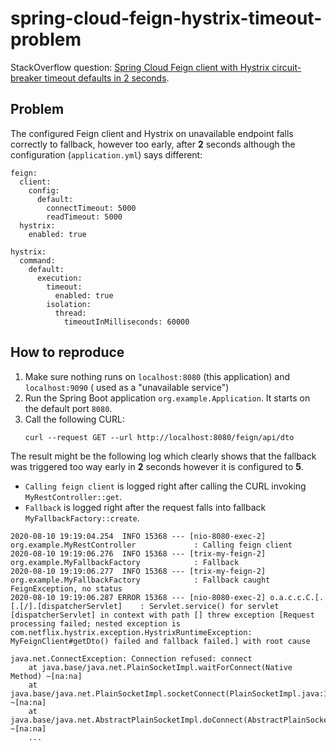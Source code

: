 # spring-cloud-feign-hystrix-timeout-problem

StackOverflow question: [Spring Cloud Feign client with Hystrix circuit-breaker timeout defaults in 2 seconds](https://stackoverflow.com/q/63299493/3764965).

## Problem

The configured Feign client and Hystrix on unavailable endpoint falls correctly to fallback, however too early, after **2** seconds although the configuration (`application.yml`) says different:

```
feign:
  client:
    config:
      default:
        connectTimeout: 5000
        readTimeout: 5000
  hystrix:
    enabled: true
    
hystrix:
  command:
    default:
      execution:
        timeout:
          enabled: true
        isolation:
          thread:
            timeoutInMilliseconds: 60000
```

## How to reproduce

1. Make sure nothing runs on `localhost:8080` (this application) and `localhost:9090` ( used as a "unavailable service")
2. Run the Spring Boot application `org.example.Application`. It starts on the default port `8080`.
3. Call the following CURL:
    ```
    curl --request GET --url http://localhost:8080/feign/api/dto
    ```

The result might be the following log which clearly shows that the fallback was triggered too way early in **2** seconds however it is configured to **5**.

 - `Calling feign client` is logged right after calling the CURL invoking `MyRestController::get`.
 - `Fallback` is logged right after the request falls into fallback `MyFallbackFactory::create`.

```
2020-08-10 19:19:04.254  INFO 15368 --- [nio-8080-exec-2] org.example.MyRestController             : Calling feign client
2020-08-10 19:19:06.276  INFO 15368 --- [trix-my-feign-2] org.example.MyFallbackFactory            : Fallback
2020-08-10 19:19:06.277  INFO 15368 --- [trix-my-feign-2] org.example.MyFallbackFactory            : Fallback caught FeignException, no status
2020-08-10 19:19:06.287 ERROR 15368 --- [nio-8080-exec-2] o.a.c.c.C.[.[.[/].[dispatcherServlet]    : Servlet.service() for servlet [dispatcherServlet] in context with path [] threw exception [Request processing failed; nested exception is com.netflix.hystrix.exception.HystrixRuntimeException: MyFeignClient#getDto() failed and fallback failed.] with root cause

java.net.ConnectException: Connection refused: connect
	at java.base/java.net.PlainSocketImpl.waitForConnect(Native Method) ~[na:na]
	at java.base/java.net.PlainSocketImpl.socketConnect(PlainSocketImpl.java:107) ~[na:na]
	at java.base/java.net.AbstractPlainSocketImpl.doConnect(AbstractPlainSocketImpl.java:399) ~[na:na]
    ...
```